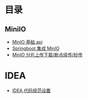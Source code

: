 # 目录

## MiniIO

- [MinIO 基础 api](post/java/minio/minio-base-api.md)
- [Springboot 集成 MinIO](post/java/minio/minio-springboot-use.md)
- [MinIO 分片上传下载/断点续传/妙传](post/java/minio/minio-slice-upload.md)

# IDEA

- [IDEA 代码规范设置](post/java/idea-setting.md)
